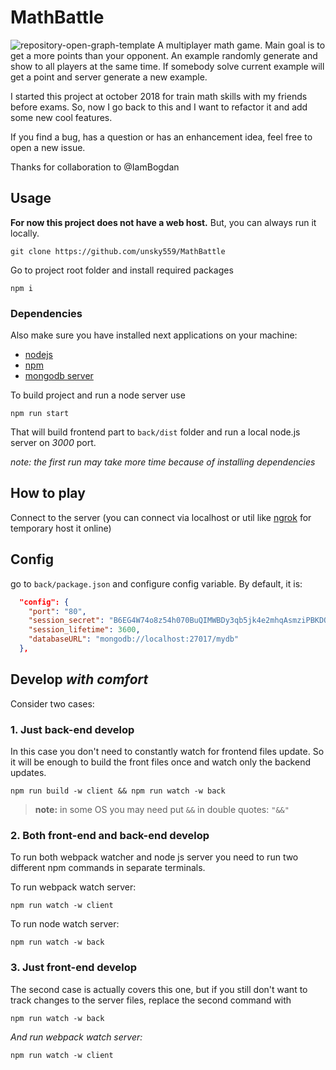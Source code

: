 # MathBattle
![repository-open-graph-template](https://user-images.githubusercontent.com/33353900/147120951-d595beaa-661f-4a13-b1a7-e9d129373b73.jpg)
A multiplayer math game. Main goal is to get a more points than your opponent. An example randomly generate and show to all players at the same time. If somebody solve current example will get a point and server generate a new example. 

I started this project at october 2018 for train math skills with my friends before exams. So, now I go back to this and I want to refactor it and add some new cool features.

If you find a bug, has a question or has an enhancement idea, feel free to open a new issue.

Thanks for collaboration to @IamBogdan

## Usage
**For now this project does not have a web host.** But, you can always run it locally. 

```shell
git clone https://github.com/unsky559/MathBattle
```
Go to project root folder and install required packages
```shell
npm i
```
### Dependencies

Also make sure you have installed next applications on your machine:

- [nodejs](https://nodejs.org/)
- [npm](https://www.npmjs.com/)
- [mongodb server](https://www.mongodb.com/)

To build project and run a node server use

```shell
npm run start
```

That will build frontend part to ```back/dist``` folder and run a local node.js server on *3000* port.

*note: the first run may take more time because of installing dependencies*

## How to play
Connect to the server (you can connect via localhost or util like [ngrok](https://ngrok.com/) for temporary host it online)

## Config
go to ```back/package.json``` and configure config variable. By default, it is: 
```json
  "config": {
    "port": "80",
    "session_secret": "B6EG4W74o8z54h070BuQIMWBDy3qb5jk4e2mhqAsmziPBKDOSG34Dm8B8FVw5log",
    "session_lifetime": 3600,
    "databaseURL": "mongodb://localhost:27017/mydb"
  },
```

## Develop *with comfort*

Consider two cases:

### 1. Just back-end develop

In this case you don't need to constantly watch for frontend files update. So it will be enough to build the front files once and watch only the backend updates.

```shell
npm run build -w client && npm run watch -w back
```
> **note:** in some OS you may need put ```&&``` in double quotes: ```"&&"```

### 2. Both front-end and back-end develop

To run both webpack watcher and node js server you need to run two different npm commands in separate terminals.

To run webpack watch server:
```shell
npm run watch -w client 
```
To run node watch server:
```shell
npm run watch -w back
```

### 3. Just front-end develop

The second case is actually covers this one, but if you still don't want to track changes to the server files, replace the second command with
```shell
npm run watch -w back
```
*And run webpack watch server:*
```shell
npm run watch -w client 
```

